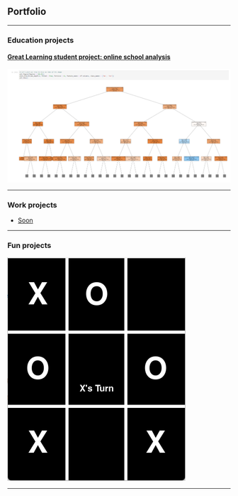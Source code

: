 ## Portfolio

---

### Education projects

#### [Great Learning student project: online school analysis](/gl/Learner2B-2BCode2B-2BCustomers%252BPrediction.html)

<img src="images/extraalearn_front.png?raw=true" alt= "ExtraaLearn Analysis"/>

---

### Work projects

- [Soon](https://www.youtube.com/watch?v=dQw4w9WgXcQ)


---

### Fun projects
<a href="sample_page.md">
    <img src="images/tt_t.png" alt="Tick-tack Toe Game">
</a>

---
